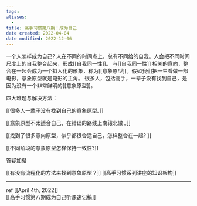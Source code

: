 ```yaml
---
tags: 
aliases:
  - 
title: 高手习惯第八期：成为自己
date created: 2022-04-04
date modified: 2022-12-06
---
```


一个人怎样成为自己? 人在不同的时间点上，总有不同给的自我。人会把不同时间尺度上的自我整合起来，形成[[自我同一性]]。
与[[自我同一性]] 相关的意向，整合在一起会成为一个拟人化的形象，称为[[意象原型]]。假如我们把一生看做一部电影，意象原型就是电影的主角。
很多人，包括高手，一辈子没有找到自己，是因为没有一个非常鲜明的[[意象原型]]。

四大难题与解决方法：

[[很多人一辈子没有找到自己的意象原型。]]

[[意象原型不太适合自己，在错误的路线上南辕北辙 。]]

[[找到了很多意向原型，似乎都很合适自己，怎样整合在一起?  ]]

[[不同阶段的意象原型怎样保持一致性?]]

答疑加餐

[[有没有流程化的方法来找到意象原型？]]
[[高手习惯系列讲座的知识架构]]


---
ref
[[April 4th, 2022]]  
[[高手习惯第八期成为自己听课速记稿]]